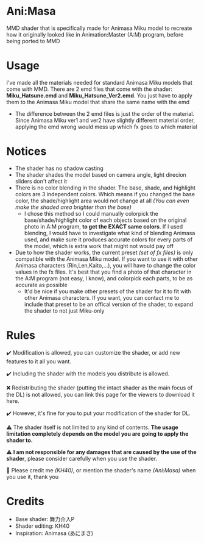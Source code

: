 # Ani:Masa
MMD shader that is specifically made for Animasa Miku model to recreate how it originally looked like in Animation:Master (A:M) program, before being ported to MMD

# Usage
I've made all the materials needed for standard Animasa Miku models that come with MMD. There are 2 emd files that come with the shader: **Miku_Hatsune.emd** and **Miku_Hatsune_Ver2.emd**. You just have to apply them to the Animasa Miku model that share the same name with the emd
- The difference between the 2 emd files is just the order of the material. Since Animasa Miku ver1 and ver2 have slightly different material order, applying the emd wrong would mess up which fx goes to which material

# Notices
- The shader has no shadow casting
- The shader shades the model based on camera angle, light direcion sliders don't affect it
- There is no color blending in the shader. The base, shade, and highlight colors are 3 independent colors. Which means if you changed the base color, the shade/highlight area would not change at all *(You can even make the shaded area brighter than the base)*
  - I chose this method so I could manually colorpick the base/shade/highlight color of each objects based on the original photo in A:M program, **to get the EXACT same colors**. If I used blending, I would have to investigate what kind of blending Animasa used, and make sure it produces accurate colors for every parts of the model, which is extra work that might not would pay off
 - Due to how the shader works, the current preset *(set of fx files)* is only compatible with the Animasa Miku model. If you want to use it with other Animasa characters (Rin,Len,Kaito,...), you will have to change the color values in the fx files. It's best that you find a photo of that character in the A:M program (not easy, I know), and colorpick each parts, to be as accurate as possible
    - It'd be nice if you make other presets of the shader for it to fit with other Animasa characters. If you want, you can contact me to include that preset to be an offical version of the shader, to expand the shader to not just Miku-only
  
# Rules
✔️ Modification is allowed, you can customize the shader, or add new features to it all you want.

✔️ Including the shader with the models you distribute is allowed.

❌ Redistributing the shader (putting the intact shader as the main focus of the DL) is not allowed, you can link this page for the viewers to download it here.

✔️ However, it's fine for you to put your modification of the shader for DL.

⚠️ The shader itself is not limited to any kind of contents. **The usage limitation completely depends on the model you are going to apply the shader to.**

⚠️ **I am not responsible for any damages that are caused by the use of the shader**, please consider carefully when you use the shader.

🗿 Please credit me *(KH40)*, or mention the shader's name *(Ani:Masa)* when you use it, thank you

# Credits
- Base shader: 舞力介入P
- Shader editing: KH40
- Inspiration: Animasa (あにまさ)
